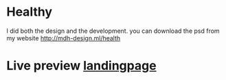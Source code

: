 # Healthy
I did both the design and the development.
you can download the psd from my website http://mdh-design.ml/health

# Live preview [landingpage](https://mdhdesign.github.io/Healthy/) 
